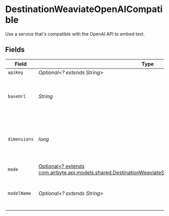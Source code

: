 # DestinationWeaviateOpenAICompatible

Use a service that's compatible with the OpenAI API to embed text.


## Fields

| Field                                                                                                                                                                           | Type                                                                                                                                                                            | Required                                                                                                                                                                        | Description                                                                                                                                                                     | Example                                                                                                                                                                         |
| ------------------------------------------------------------------------------------------------------------------------------------------------------------------------------- | ------------------------------------------------------------------------------------------------------------------------------------------------------------------------------- | ------------------------------------------------------------------------------------------------------------------------------------------------------------------------------- | ------------------------------------------------------------------------------------------------------------------------------------------------------------------------------- | ------------------------------------------------------------------------------------------------------------------------------------------------------------------------------- |
| `apiKey`                                                                                                                                                                        | *Optional<? extends String>*                                                                                                                                                    | :heavy_minus_sign:                                                                                                                                                              | N/A                                                                                                                                                                             |                                                                                                                                                                                 |
| `baseUrl`                                                                                                                                                                       | *String*                                                                                                                                                                        | :heavy_check_mark:                                                                                                                                                              | The base URL for your OpenAI-compatible service                                                                                                                                 | https://your-service-name.com                                                                                                                                                   |
| `dimensions`                                                                                                                                                                    | *long*                                                                                                                                                                          | :heavy_check_mark:                                                                                                                                                              | The number of dimensions the embedding model is generating                                                                                                                      | 1536                                                                                                                                                                            |
| `mode`                                                                                                                                                                          | [Optional<? extends com.airbyte.api.models.shared.DestinationWeaviateSchemasEmbeddingEmbedding7Mode>](../../models/shared/DestinationWeaviateSchemasEmbeddingEmbedding7Mode.md) | :heavy_minus_sign:                                                                                                                                                              | N/A                                                                                                                                                                             |                                                                                                                                                                                 |
| `modelName`                                                                                                                                                                     | *Optional<? extends String>*                                                                                                                                                    | :heavy_minus_sign:                                                                                                                                                              | The name of the model to use for embedding                                                                                                                                      | text-embedding-ada-002                                                                                                                                                          |